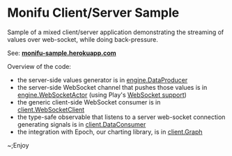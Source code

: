 # Monifu Client/Server Sample

Sample of a mixed client/server application demonstrating
the streaming of values over web-socket, while doing back-pressure.

See: **[monifu-sample.herokuapp.com](http://monifu-sample.herokuapp.com)**

Overview of the code:

- the server-side values generator is 
  in [engine.DataProducer](server/app/engine/DataProducer.scala)
- the server-side WebSocket channel that pushes those values is in
  [engine.WebSocketActor](server/app/engine/WebSocketActor.scala) (using
  Play's [WebSocket support](https://www.playframework.com/documentation/2.4.x/ScalaWebSockets#Handling-WebSockets-with-actors))
- the generic client-side WebSocket consumer is in 
  [client.WebSocketClient](client/src/main/scala/client/WebSocketClient.scala)
- the type-safe observable that listens to a server web-socket connection
  generating signals is in 
  [client.DataConsumer](client/src/main/scala/client/DataConsumer.scala)
- the integration with Epoch, our charting library, is in
  [client.Graph](client/src/main/scala/client/Graph.scala)

~;Enjoy
